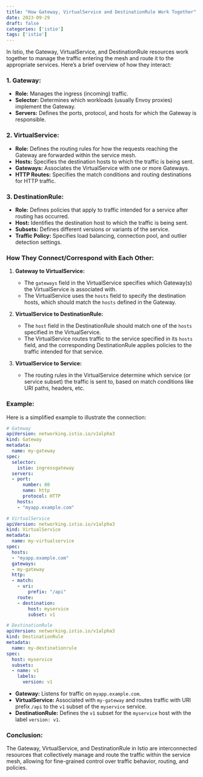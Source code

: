 ```yaml
---
title: "How Gateway, VirtualService and DestinationRule Work Together"
date: 2023-09-29
draft: false
categories: ['istio']
tags: ['istio']
---
```


In Istio, the Gateway, VirtualService, and DestinationRule resources work together to manage the traffic entering the mesh and route it to the appropriate services. Here’s a brief overview of how they interact:

### 1. **Gateway:**
   - **Role:** Manages the ingress (incoming) traffic.
   - **Selector:** Determines which workloads (usually Envoy proxies) implement the Gateway.
   - **Servers:** Defines the ports, protocol, and hosts for which the Gateway is responsible.

### 2. **VirtualService:**
   - **Role:** Defines the routing rules for how the requests reaching the Gateway are forwarded within the service mesh.
   - **Hosts:** Specifies the destination hosts to which the traffic is being sent.
   - **Gateways:** Associates the VirtualService with one or more Gateways.
   - **HTTP Routes:** Specifies the match conditions and routing destinations for HTTP traffic.

### 3. **DestinationRule:**
   - **Role:** Defines policies that apply to traffic intended for a service after routing has occurred.
   - **Host:** Identifies the destination host to which the traffic is being sent.
   - **Subsets:** Defines different versions or variants of the service.
   - **Traffic Policy:** Specifies load balancing, connection pool, and outlier detection settings.

### How They Connect/Correspond with Each Other:

1. **Gateway to VirtualService:**
   - The `gateways` field in the VirtualService specifies which Gateway(s) the VirtualService is associated with.
   - The VirtualService uses the `hosts` field to specify the destination hosts, which should match the `hosts` defined in the Gateway.

2. **VirtualService to DestinationRule:**
   - The `host` field in the DestinationRule should match one of the `hosts` specified in the VirtualService.
   - The VirtualService routes traffic to the service specified in its `hosts` field, and the corresponding DestinationRule applies policies to the traffic intended for that service.

3. **VirtualService to Service:**
   - The routing rules in the VirtualService determine which service (or service subset) the traffic is sent to, based on match conditions like URI paths, headers, etc.

### Example:

Here is a simplified example to illustrate the connection:

```yaml
# Gateway
apiVersion: networking.istio.io/v1alpha3
kind: Gateway
metadata:
  name: my-gateway
spec:
  selector:
    istio: ingressgateway
  servers:
  - port:
      number: 80
      name: http
      protocol: HTTP
    hosts:
    - "myapp.example.com"

# VirtualService
apiVersion: networking.istio.io/v1alpha3
kind: VirtualService
metadata:
  name: my-virtualservice
spec:
  hosts:
  - "myapp.example.com"
  gateways:
  - my-gateway
  http:
  - match:
    - uri:
        prefix: "/api"
    route:
    - destination:
        host: myservice
        subset: v1

# DestinationRule
apiVersion: networking.istio.io/v1alpha3
kind: DestinationRule
metadata:
  name: my-destinationrule
spec:
  host: myservice
  subsets:
  - name: v1
    labels:
      version: v1
```

- **Gateway:** Listens for traffic on `myapp.example.com`.
- **VirtualService:** Associated with `my-gateway` and routes traffic with URI prefix `/api` to the `v1` subset of the `myservice` service.
- **DestinationRule:** Defines the `v1` subset for the `myservice` host with the label `version: v1`.

### Conclusion:

The Gateway, VirtualService, and DestinationRule in Istio are interconnected resources that collectively manage and route the traffic within the service mesh, allowing for fine-grained control over traffic behavior, routing, and policies.
